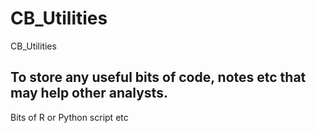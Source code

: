 # CB_Utilities
CB_Utilities

## To store any useful bits of code, notes etc that may help other analysts.
Bits of R or Python script etc
